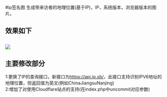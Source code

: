 #ip签名图
生成带来访者的地理位置(基于IP)，IP，系统版本，浏览器版本的图片。
<h2>效果如下<h2>
<img src="https://watutu.52msr.cn">
<h2>主要修改部分</h2>
1:更换了IP的查询接口，新接口为<a href="https://api.ip.sb/" target="_blank">https://api.ip.sb/</a>，此接口支持识别IPV6地址的地理位置，但返回值为英文(例如ChinaJiangsuNanjing)</br>
2:增加了对使用Cloudflare站点的支持(在index.php中uncommit对应参数)</br>
